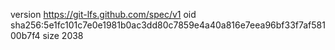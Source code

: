 version https://git-lfs.github.com/spec/v1
oid sha256:5e1fc101c7e0e1981b0ac3dd80c7859e4a40a816e7eea96bf33f7af58100b7f4
size 2038
